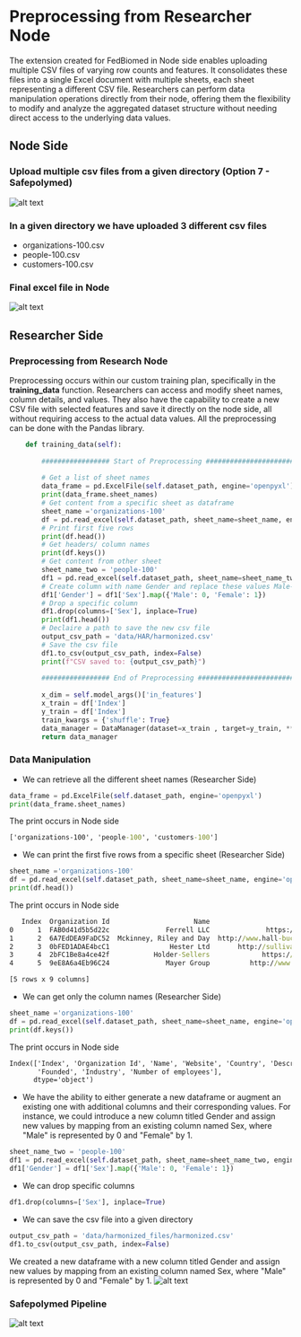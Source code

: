 # Preprocessing from Researcher Node
The extension created for FedBiomed in Node side enables uploading multiple CSV files of varying row counts and features. It consolidates these files into a single Excel document with multiple sheets, each sheet representing a different CSV file. Researchers can perform data manipulation operations directly from their node, offering them the flexibility to modify and analyze the aggregated dataset structure without needing direct access to the underlying data values.

## Node Side
### Upload multiple csv files from a given directory (Option 7 - Safepolymed)

![alt text](/images/image-2.png)

### In a given directory we have uploaded 3 different csv files
- organizations-100.csv
- people-100.csv
- customers-100.csv

### Final excel file in Node

![alt text](/images/image.png)

## Researcher Side
### Preprocessing from Research Node

Preprocessing occurs within our custom training plan, specifically in the **training_data** function. Researchers can access and modify sheet names, column details, and values. They also have the capability to create a new CSV file with selected features and save it directly on the node side, all without requiring access to the actual data values. All the preprocessing can be done with the Pandas library.

```python
    def training_data(self):
        
        ################# Start of Preprocessing ######################################
        
        # Get a list of sheet names
        data_frame = pd.ExcelFile(self.dataset_path, engine='openpyxl')
        print(data_frame.sheet_names)
        # Get content from a specific sheet as dataframe 
        sheet_name ='organizations-100'
        df = pd.read_excel(self.dataset_path, sheet_name=sheet_name, engine='openpyxl')
        # Print first five rows
        print(df.head())
        # Get headers/ column names
        print(df.keys())
        # Get content from other sheet
        sheet_name_two = 'people-100'
        df1 = pd.read_excel(self.dataset_path, sheet_name=sheet_name_two, engine='openpyxl')
        # Create column with name Gender and replace these values Male-0 - Female-1
        df1['Gender'] = df1['Sex'].map({'Male': 0, 'Female': 1})
        # Drop a specific column
        df1.drop(columns=['Sex'], inplace=True)
        print(df1.head())
        # Declaire a path to save the new csv file
        output_csv_path = 'data/HAR/harmonized.csv'
        # Save the csv file
        df1.to_csv(output_csv_path, index=False)
        print(f"CSV saved to: {output_csv_path}")
        
        ################# End of Preprocessing ######################################
        
        x_dim = self.model_args()['in_features']
        x_train = df['Index']
        y_train = df['Index']
        train_kwargs = {'shuffle': True}
        data_manager = DataManager(dataset=x_train , target=y_train, **train_kwargs)
        return data_manager
```

### Data Manipulation 
- We can retrieve all the different sheet names (Researcher Side)
```python
data_frame = pd.ExcelFile(self.dataset_path, engine='openpyxl')
print(data_frame.sheet_names)
```
The print occurs in Node side
```cmd
['organizations-100', 'people-100', 'customers-100']
```
- We can print the first five rows from a specific sheet (Researcher Side)
```python
sheet_name ='organizations-100'
df = pd.read_excel(self.dataset_path, sheet_name=sheet_name, engine='openpyxl')
print(df.head())
```
The print occurs in Node side
```cmd
   Index  Organization Id                     Name                         Website  ...                                     Description Founded                     Industry Number of employees
0      1  FAB0d41d5b5d22c              Ferrell LLC              https://price.net/  ...             Horizontal empowering knowledgebase    1990                     Plastics                3498
1      2  6A7EdDEA9FaDC52  Mckinney, Riley and Day  http://www.hall-buchanan.info/  ...             User-centric system-worthy leverage    2015  Glass / Ceramics / Concrete                4952
2      3  0bFED1ADAE4bcC1               Hester Ltd       http://sullivan-reed.com/  ...                  Switchable scalable moratorium    1971                Public Safety                5287
3      4  2bFC1Be8a4ce42f           Holder-Sellers             https://becker.com/  ...  De-engineered systemic artificial intelligence    2004                   Automotive                 921
4      5  9eE8A6a4Eb96C24              Mayer Group          http://www.brewer.com/  ...              Synchronized needs-based challenge    1991               Transportation                7870

[5 rows x 9 columns]
```
- We can get only the column names (Researcher Side)
```python
sheet_name ='organizations-100'
df = pd.read_excel(self.dataset_path, sheet_name=sheet_name, engine='openpyxl')
print(df.keys())
```
The print occurs in Node side
```cmd
Index(['Index', 'Organization Id', 'Name', 'Website', 'Country', 'Description',
       'Founded', 'Industry', 'Number of employees'],
      dtype='object')
```
- We have the ability to either generate a new dataframe or augment an existing one with additional columns and their corresponding values. For instance, we could introduce a new column titled Gender and assign new values by mapping from an existing column named Sex, where "Male" is represented by 0 and "Female" by 1.
```python
sheet_name_two = 'people-100'
df1 = pd.read_excel(self.dataset_path, sheet_name=sheet_name_two, engine='openpyxl')
df1['Gender'] = df1['Sex'].map({'Male': 0, 'Female': 1})
```
- We can drop specific columns
```python
df1.drop(columns=['Sex'], inplace=True)
```
- We can save the csv file into a given directory
```python
output_csv_path = 'data/harmonized_files/harmonized.csv'
df1.to_csv(output_csv_path, index=False)
```
We created a new dataframe with a new column titled Gender and assign new values by mapping from an existing column named Sex, where "Male" is represented by 0 and "Female" by 1.
![alt text](/images/image-3.png)

### Safepolymed Pipeline
![alt text](/images/Safepolymed.png)
